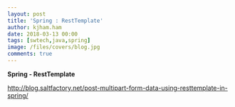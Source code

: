 ```yaml
---
layout: post
title: 'Spring : RestTemplate'
author: kjham.ham
date: 2018-03-13 00:00
tags: [swtech,java,spring]
image: /files/covers/blog.jpg
comments: true
---
```


**Spring - RestTemplate**

http://blog.saltfactory.net/post-multipart-form-data-using-resttemplate-in-spring/